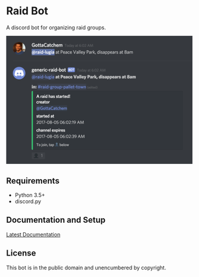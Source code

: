 # Raid Bot

A discord bot for organizing raid groups.

<img src="docs/images/raid_start.png" alt="" width="500px"/>

## Requirements

- Python 3.5+
- discord.py

## Documentation and Setup

[](http://discord-raid-coordinator.readthedocs.io/en/latest/?badge=latest)

[Latest Documentation](http://discord-raid-coordinator.readthedocs.io/en/latest/)

## License

This bot is in the public domain and unencumbered by copyright.
